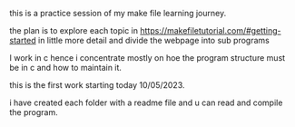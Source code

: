 this is a practice session of my make file learning journey.

the plan is to explore each topic in https://makefiletutorial.com/#getting-started in little more detail and divide the webpage into sub programs

I work in c hence i concentrate mostly on hoe the program structure must be in c and how to maintain it.

this is the first work starting today 10/05/2023. 

i have created each folder with a readme file and u can read and compile the program.


